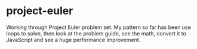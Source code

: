 # project-euler
Working through Project Euler problem set. My pattern so far has been use loops to solve, then look at the problem guide, see the math, convert it to JavaScript and see a huge performance improvement.
